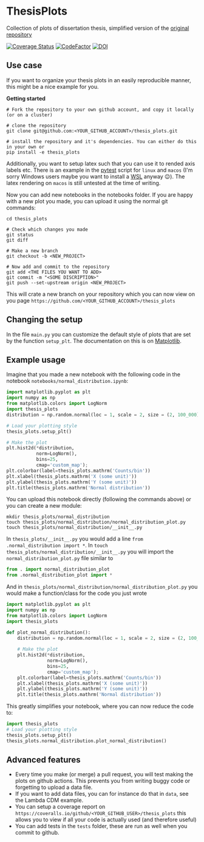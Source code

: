 # ThesisPlots

Collection of plots of dissertation thesis, simplified version of the [original repository](https://github.com/JoranAngevaare/thesis_plots)

[![Coverage Status](https://coveralls.io/repos/github/XAMS-nikhef/thesis_plots/badge.svg?branch=master)](https://coveralls.io/github/XAMS-nikhef/thesis_plots?branch=master)
[![CodeFactor](https://www.codefactor.io/repository/github/XAMS-nikhef/thesis_plots/badge)](https://www.codefactor.io/repository/github/XAMS-nikhef/thesis_plots)
[![DOI](https://zenodo.org/badge/DOI/10.5281/zenodo.6527303.svg)](https://doi.org/10.5281/zenodo.6527303)


## Use case
If you want to organize your thesis plots in an easily reproducible manner, this might be a nice example for you.

**Getting started**
```
# Fork the repository to your own github account, and copy it locally (or on a cluster)

# clone the repository
git clone git@github.com:<YOUR_GITHUB_ACCOUNT>/thesis_plots.git

# install the repository and it's dependencies. You can either do this in your own or  
pip install -e thesis_plots
```

Additionally, you want to setup latex such that you can use it to rended axis labels etc.
There is an example in the [pytest](https://github.com/XAMS-nikhef/thesis_plots/blob/master/.github/workflows/pytest.yml) script for `linux` and
`macos` (I'm sorry Windows users maybe you want to install a [WSL](https://learn.microsoft.com/en-us/windows/wsl/install) anyway 😉).
The latex rendering on `macos` is still untested at the time of writing.


Now you can add new notebooks in the notebooks folder.
If you are happy with a new plot you made, you can upload it using the normal git commands:
```
cd thesis_plots

# Check which changes you made
git status
git diff

# Make a new branch
git checkout -b <NEW_PROJECT>

# Now add and commit to the repository
git add <THE FILES YOU WANT TO ADD>
git commit -m "<SOME DISCRIPTION>"
git push --set-upstream origin <NEW_PROJECT>
```
This will crate a new branch on your repository which you can now view on you page `https://github.com/<YOUR_GITHUB_ACCOUNT>/thesis_plots`

## Changing the setup
In the file ``main.py`` you can customize the default style of plots that are set by the function `setup_plt`.
The documentation on this is on [Matplotlib](https://matplotlib.org/stable/api/_as_gen/matplotlib.pyplot.rc.html).

## Example usage
Imagine that you made a new notebook with the following code in the notebook `notebooks/normal_distribution.ipynb`:
```python
import matplotlib.pyplot as plt
import numpy as np
from matplotlib.colors import LogNorm
import thesis_plots
distribution = np.random.normal(loc = 1, scale = 2, size = (2, 100_000))

# Load your plotting style
thesis_plots.setup_plt()

# Make the plot
plt.hist2d(*distribution, 
           norm=LogNorm(), 
           bins=25,
           cmap='custom_map');
plt.colorbar(label=thesis_plots.mathrm('Counts/bin'))
plt.xlabel(thesis_plots.mathrm('X (some unit)'))
plt.ylabel(thesis_plots.mathrm('Y (some unit)'))
plt.title(thesis_plots.mathrm('Normal distribution'))
```

You can upload this notebook directly (following the commands above) or you can create a new module:
```
mkdir thesis_plots/normal_distribution
touch thesis_plots/normal_distribution/normal_distribution_plot.py
touch thesis_plots/normal_distribution/__init__.py
```
In `thesis_plots/__init__.py` you would add a line `from .normal_distribution import *`.
In `touch thesis_plots/normal_distribution/__init__.py` you will import the `normal_distribution_plot.py` file similar to
```python
from . import normal_distribution_plot
from .normal_distribution_plot import *
```

And in `thesis_plots/normal_distribution/normal_distribution_plot.py` you would make a function/class for the code you just wrote
```python
import matplotlib.pyplot as plt
import numpy as np
from matplotlib.colors import LogNorm
import thesis_plots

def plot_normal_distribution():
    distribution = np.random.normal(loc = 1, scale = 2, size = (2, 100_000))
    
    # Make the plot
    plt.hist2d(*distribution, 
               norm=LogNorm(), 
               bins=25,
               cmap='custom_map');
    plt.colorbar(label=thesis_plots.mathrm('Counts/bin'))
    plt.xlabel(thesis_plots.mathrm('X (some unit)'))
    plt.ylabel(thesis_plots.mathrm('Y (some unit)'))
    plt.title(thesis_plots.mathrm('Normal distribution'))
```

This greatly simplifies your notebook, where you can now reduce the code to:

```python
import thesis_plots
# Load your plotting style
thesis_plots.setup_plt()
thesis_plots.normal_distribution.plot_normal_distribution()
```

## Advanced features
 - Every time you make (or merge) a pull request, you will test making the plots on github actions. This prevents you 
   from writing buggy code or forgetting to upload a data file.
 - If you want to add data files, you can for instance do that in `data`, see the Lambda CDM example.
 - You can setup a coverage report on `https://coveralls.io/github/<YOUR_GITHUB_USER>/thesis_plots` this allows you to view if all your code is actually used (and therefore useful)
 - You can add tests in the `tests` folder, these are run as well when you commit to github.

